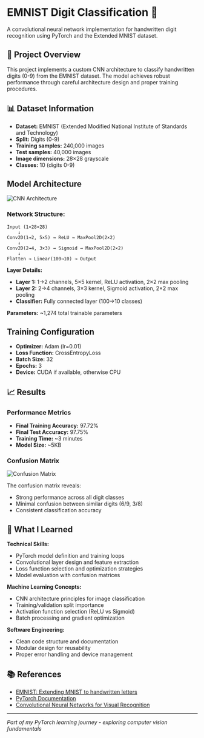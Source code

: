 # EMNIST Digit Classification 🔢

A convolutional neural network implementation for handwritten digit recognition using PyTorch and the Extended MNIST dataset.

## 🎯 Project Overview

This project implements a custom CNN architecture to classify handwritten digits (0-9) from the EMNIST dataset. The model achieves robust performance through careful architecture design and proper training procedures.

## 📊 Dataset Information

- **Dataset:** EMNIST (Extended Modified National Institute of Standards and Technology)
- **Split:** Digits (0-9)
- **Training samples:** 240,000 images
- **Test samples:** 40,000 images
- **Image dimensions:** 28×28 grayscale
- **Classes:** 10 (digits 0-9)

## Model Architecture

![CNN Architecture](../assets/emnist_architecture.png)

### Network Structure:

```
Input (1×28×28)
    ↓
Conv2D(1→2, 5×5) → ReLU → MaxPool2D(2×2)
    ↓
Conv2D(2→4, 3×3) → Sigmoid → MaxPool2D(2×2)
    ↓
Flatten → Linear(100→10) → Output
```

**Layer Details:**

- **Layer 1:** 1→2 channels, 5×5 kernel, ReLU activation, 2×2 max pooling
- **Layer 2:** 2→4 channels, 3×3 kernel, Sigmoid activation, 2×2 max pooling
- **Classifier:** Fully connected layer (100→10 classes)

**Parameters:** ~1,274 total trainable parameters

## Training Configuration

- **Optimizer:** Adam (lr=0.01)
- **Loss Function:** CrossEntropyLoss
- **Batch Size:** 32
- **Epochs:** 3
- **Device:** CUDA if available, otherwise CPU

## 📈 Results

### Performance Metrics

- **Final Training Accuracy:** 97.72%
- **Final Test Accuracy:** 97.75%
- **Training Time:** ~3 minutes
- **Model Size:** ~5KB

### Confusion Matrix

![Confusion Matrix](../assets/emnist_confusion_matrix.png)

The confusion matrix reveals:

- Strong performance across all digit classes
- Minimal confusion between similar digits (6/9, 3/8)
- Consistent classification accuracy

## 🧠 What I Learned

**Technical Skills:**

- PyTorch model definition and training loops
- Convolutional layer design and feature extraction
- Loss function selection and optimization strategies
- Model evaluation with confusion matrices

**Machine Learning Concepts:**

- CNN architecture principles for image classification
- Training/validation split importance
- Activation function selection (ReLU vs Sigmoid)
- Batch processing and gradient optimization

**Software Engineering:**

- Clean code structure and documentation
- Modular design for reusability
- Proper error handling and device management

## 📚 References

- [EMNIST: Extending MNIST to handwritten letters](https://arxiv.org/abs/1702.05373)
- [PyTorch Documentation](https://pytorch.org/docs/)
- [Convolutional Neural Networks for Visual Recognition](http://cs231n.github.io/)

---

_Part of my PyTorch learning journey - exploring computer vision fundamentals_
